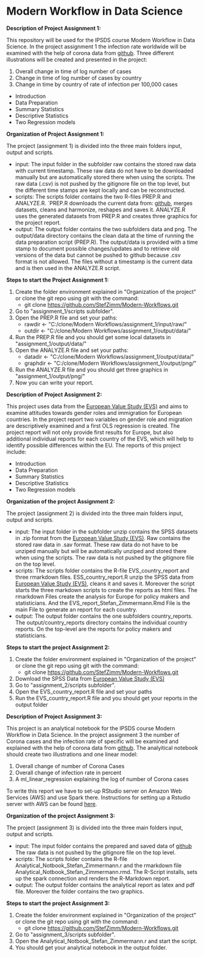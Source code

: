# **Modern Workflow in Data Science**

**Description of Project Assignment 1:** 

This repository will be used for the IPSDS course Modern Workflow in Data Science. 
In the project assignment 1 the infection rate worldwide will be examined with the help of 
corona data from [github](https://github.com/CSSEGISandData/COVID-19/tree/master/csse_covid_19_data). 
Three different illustrations will be created and presented in the project: 

1. Overall change in time of log number of cases
2. Change in time of log number of cases by country 
3. Change in time by country of rate of infection per 100,000 cases

- Introduction
- Data Preparation
- Summary Statistics
- Descriptive Statistics
- Two Regression models

**Organization of Project Assignment 1:** 

The project (assignment 1) is divided into the three main folders input, output and scripts. 

- input: The input folder in the subfolder raw contains the stored raw data with current timestamp. 
These raw data do not have to be downloaded manually but are automatically stored there when using 
the scripts. The raw data (.csv) is not pushed by the gitignore file on the top level, 
but the different time stamps are kept locally and can be reconstructed. 
- scripts: The scripts folder contains the two R-files PREP.R and ANALYZE.R. 
´PREP.R downloads the current data from: [github](https://github.com/CSSEGISandData/COVID-19/tree/master/csse_covid_19_data), 
merges datasets, cleans and harmonize, reshapes and saves it. ANALYZE.R uses the generated datasets from PREP.R 
and creates three graphics for the project report.
- output: The output folder contains the two subfolders data and png. The output/data directory contains the clean 
data at the time of running the data preparation script (PREP.R). The output/data is provided with a time stamp 
to document possible changes/updates and to retrieve old versions of the data but cannot be pushed to github because
.csv format is not allowed. The files without a timestamp is the current data and is then used in the ANALYZE.R script.


**Steps to start the Project Assignment 1:**   

1. Create the folder environment explained in "Organization of the project" 
or clone the git repo using git with the command:
    - git clone https://github.com/StefZimm/Modern-Workflows.git
2. Go to "assignment_1/scripts subfolder".
3. Open the PREP.R file and set your paths:
    - rawdir <- "C:/clone/Modern Workflows/assignment_1/input/raw/"
    - outdir <- "C:/clone/Modern Workflows/assignment_1/output/data/"
4. Run the PREP.R file and you should get some local datasets in "assignment_1/output/data/"
5. Open the ANALYZE.R file and set your paths:
    - datadir <- "C:/clone/Modern Workflows/assignment_1/output/data/"
    - graphdir <- "C:/clone/Modern Workflows/assignment_1/output/png/"
6. Run the ANALYZE.R file and you should get three graphics in "assignment_1/output/png/"
7. Now you can write your report. 

**Description of Project Assignment 2:** 

This project uses data from the [European Value Study (EVS)](https://search.gesis.org/research_data/ZA7500) and 
aims to examine attitudes towards gender roles and immigration for European countries. In the project report 
two variables on gender role and migration are descriptively examined and a first OLS regression is created. 
The project report will not only provide first results for Europe, but also additional individual reports for 
each country of the EVS, which will help to identify possible differences within the EU. The reports of this 
project include:

- Introduction
- Data Preparation
- Summary Statistics
- Descriptive Statistics
- Two Regression models

**Organization of the project Assignment 2:** 

The project (assignment 2) is divided into the three main folders input, output and scripts. 

- input: The input folder in the subfolder unzip contains the SPSS datasets in .zip format from the
[European Value Study (EVS)](https://search.gesis.org/research_data/ZA7500). Raw contains the stored 
raw data in .sav format. These raw data do not have to be unziped manually but will be automatically 
unziped and stored there when using the scripts. The raw data is not pushed by the gitignore file on the top level. 
- scripts: The scripts folder contains the R-file EVS_country_report and three rmarkdown files. 
ESS_country_report.R unzip the SPSS data from [European Value Study (EVS)](https://search.gesis.org/research_data/ZA7500), 
cleans it and saves it. Moreover the script starts the three markdown scripts to create the reports as html files.
The rmarkdown Files create the analysis for Europe for policy makers and statisticians. And the EVS_report_Stefan_Zimmermann.Rmd
File is the main File to generate an report for each country. 
- output: The output folder contains the one subfolders country_reports. The output/country_reports directory contains the 
individual country reports. On the top-level are the reports for policy makers and statisticians.

**Steps to start the project Assignment 2:**  

1. Create the folder environment explained in "Organization of the project" 
or clone the git repo using git with the command:
    - git clone https://github.com/StefZimm/Modern-Workflows.git
2. Download the SPSS Data from [European Value Study (EVS)](https://search.gesis.org/research_data/ZA7500)
3. Go to "assignment_2/scripts subfolder".
4. Open the EVS_country_report.R file and set your paths
5. Run the EVS_country_report.R file and you should get your reports in the output folder

**Description of Project Assignment 3:** 

This project is an analytical notebook for the IPSDS course Modern Workflow in Data Science. 
In the project assignment 3 the number of Corona cases and the infection rate of specific will be examined and explained with the help of 
corona data from [github](https://github.com/CSSEGISandData/COVID-19/tree/master/csse_covid_19_data). 
The analyitical notebook should create two illustrations and one linear model: 

1. Overall change of number of Corona Cases
2. Overall change of infection rate in percent 
3. A ml_linear_regression explaining the log of number of Corona cases

To write this report we have to set-up RStudio server on Amazon Web Services (AWS) and use Spark there. 
Instructions for setting up a Rstudio server with AWS can be found [here](https://towardsdatascience.com/how-to-run-rstudio-on-aws-in-under-3-minutes-for-free-65f8d0b6ccda). 

**Organization of the project Assignment 3:** 

The project (assignment 3) is divided into the three main folders input, output and scripts. 

- input: The input folder contains the prepared and saved data of [github](https://github.com/CSSEGISandData/COVID-19/tree/master/csse_covid_19_data)  The raw data is not pushed by the gitignore file on the top level. 
- scripts: The scripts folder contains the R-file Analytical_Notbook_Stefan_Zimmermann.r and the rmarkdown file Analytical_Notbook_Stefan_Zimmermann.rmd.
The R-Script installs, sets up the spark connection and renders the R-Markdown report. 
- output: The output folder contains the analytical report as latex and pdf file. Moreover the folder contains 
the two graphics. 

**Steps to start the project Assignment 3:**  

1. Create the folder environment explained in "Organization of the project" 
or clone the git repo using git with the command:
    - git clone https://github.com/StefZimm/Modern-Workflows.git
2. Go to "assignment_3/scripts subfolder".
3. Open the Analytical_Notbook_Stefan_Zimmermann.r and start the script.
4. You should get your analytical notebook in the output folder.

